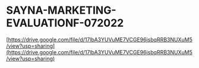 # SAYNA-MARKETING-EVALUATIONF-072022
[https://drive.google.com/file/d/17lbA3YUVuME7VCGE96jsbqRRB3NUXuM5/view?usp=sharing](https://drive.google.com/file/d/17lbA3YUVuME7VCGE96jsbqRRB3NUXuM5/view?usp=sharing)
